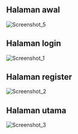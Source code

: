 ## Halaman awal
![Screenshot_5](https://github.com/user-attachments/assets/cc611f5f-1d71-4e7a-8ef0-d6f2bd441884)  

## Halaman login
![Screenshot_1](https://github.com/user-attachments/assets/9c6ef80e-1b41-4129-ac54-20a537003497)  

## Halaman register
![Screenshot_2](https://github.com/user-attachments/assets/9065fe83-7883-4e26-9ed5-befeae4d6491)  

## Halaman utama
![Screenshot_3](https://github.com/user-attachments/assets/e8901a87-01c4-47e8-8e78-ffd77e7776b2)  

